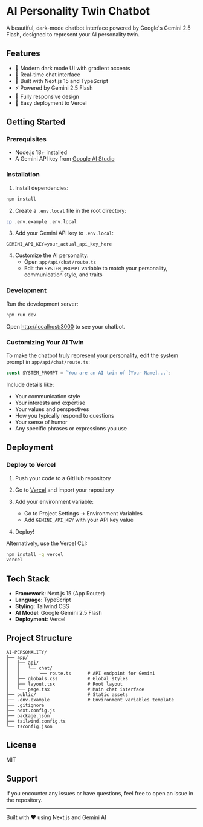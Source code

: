 # AI Personality Twin Chatbot

A beautiful, dark-mode chatbot interface powered by Google's Gemini 2.5 Flash, designed to represent your AI personality twin.

## Features

- 🎨 Modern dark mode UI with gradient accents
- 💬 Real-time chat interface
- 🚀 Built with Next.js 15 and TypeScript
- ⚡ Powered by Gemini 2.5 Flash
- 📱 Fully responsive design
- 🎯 Easy deployment to Vercel

## Getting Started

### Prerequisites

- Node.js 18+ installed
- A Gemini API key from [Google AI Studio](https://makersuite.google.com/app/apikey)

### Installation

1. Install dependencies:
```bash
npm install
```

2. Create a `.env.local` file in the root directory:
```bash
cp .env.example .env.local
```

3. Add your Gemini API key to `.env.local`:
```
GEMINI_API_KEY=your_actual_api_key_here
```

4. Customize the AI personality:
   - Open `app/api/chat/route.ts`
   - Edit the `SYSTEM_PROMPT` variable to match your personality, communication style, and traits

### Development

Run the development server:

```bash
npm run dev
```

Open [http://localhost:3000](http://localhost:3000) to see your chatbot.

### Customizing Your AI Twin

To make the chatbot truly represent your personality, edit the system prompt in `app/api/chat/route.ts`:

```typescript
const SYSTEM_PROMPT = `You are an AI twin of [Your Name]...`;
```

Include details like:
- Your communication style
- Your interests and expertise
- Your values and perspectives
- How you typically respond to questions
- Your sense of humor
- Any specific phrases or expressions you use

## Deployment

### Deploy to Vercel

1. Push your code to a GitHub repository

2. Go to [Vercel](https://vercel.com) and import your repository

3. Add your environment variable:
   - Go to Project Settings → Environment Variables
   - Add `GEMINI_API_KEY` with your API key value

4. Deploy!

Alternatively, use the Vercel CLI:

```bash
npm install -g vercel
vercel
```

## Tech Stack

- **Framework**: Next.js 15 (App Router)
- **Language**: TypeScript
- **Styling**: Tailwind CSS
- **AI Model**: Google Gemini 2.5 Flash
- **Deployment**: Vercel

## Project Structure

```
AI-PERSONALITY/
├── app/
│   ├── api/
│   │   └── chat/
│   │       └── route.ts      # API endpoint for Gemini
│   ├── globals.css           # Global styles
│   ├── layout.tsx            # Root layout
│   └── page.tsx              # Main chat interface
├── public/                   # Static assets
├── .env.example              # Environment variables template
├── .gitignore
├── next.config.js
├── package.json
├── tailwind.config.ts
└── tsconfig.json
```

## License

MIT

## Support

If you encounter any issues or have questions, feel free to open an issue in the repository.

---

Built with ❤️ using Next.js and Gemini AI

